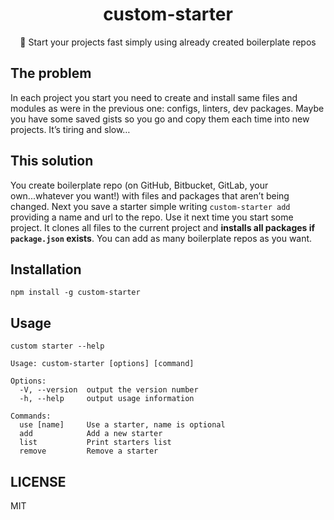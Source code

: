 <h1 align="center">custom-starter</h1>

<p align="center">🚀 Start your projects fast simply using already created boilerplate repos</p>

## The problem

In each project you start you need to create and install same files and modules as were in the previous one: configs, linters, dev packages. Maybe you have some saved gists so you go and copy them each time into new projects. It’s tiring and slow…

## This solution

You create boilerplate repo (on GitHub, Bitbucket, GitLab, your own...whatever you want!) with files and packages that aren’t being changed. Next you save a starter simple writing `custom-starter add` providing a name and url to the repo. Use it next time you start some project. It clones all files to the current project and **installs all packages if `package.json` exists**. You can add as many boilerplate repos as you want.

## Installation

`npm install -g custom-starter`

## Usage

`custom starter --help`

```
Usage: custom-starter [options] [command]

Options:
  -V, --version  output the version number
  -h, --help     output usage information

Commands:
  use [name]     Use a starter, name is optional
  add            Add a new starter
  list           Print starters list
  remove         Remove a starter
```

## LICENSE

MIT

